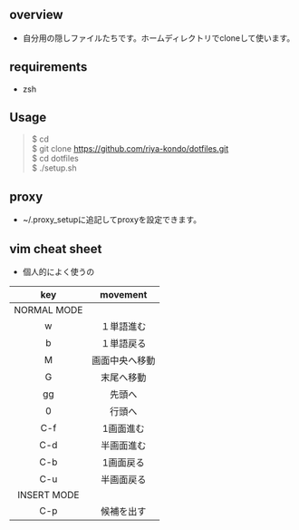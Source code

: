## overview
- 自分用の隠しファイルたちです。ホームディレクトリでcloneして使います。
## requirements
- zsh  
## Usage
>$ cd  
>$ git clone https://github.com/riya-kondo/dotfiles.git  
>$ cd dotfiles  
>$ ./setup.sh  
## proxy
- ~/.proxy_setupに追記してproxyを設定できます。
## vim cheat sheet
- 個人的によく使うの 

| key    | movement      |
|:------:|:-------------:|
| NORMAL  MODE           |
| w      | １単語進む |
| b      | １単語戻る |
| M      | 画面中央へ移動 |
| G      | 末尾へ移動 |
| gg     | 先頭へ |
| 0      | 行頭へ |
| C-f    | 1画面進む |
| C-d    | 半画面進む |
| C-b    | 1画面戻る |
| C-u    | 半画面戻る |
| INSERT  MODE           |
| C-p    | 候補を出す |
